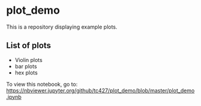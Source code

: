 # plot_demo

This is a repository displaying example plots.

## List of plots

- Violin plots
- bar plots
- hex plots

To view this notebook, go to: https://nbviewer.jupyter.org/github/tc427/plot_demo/blob/master/plot_demo.ipynb
